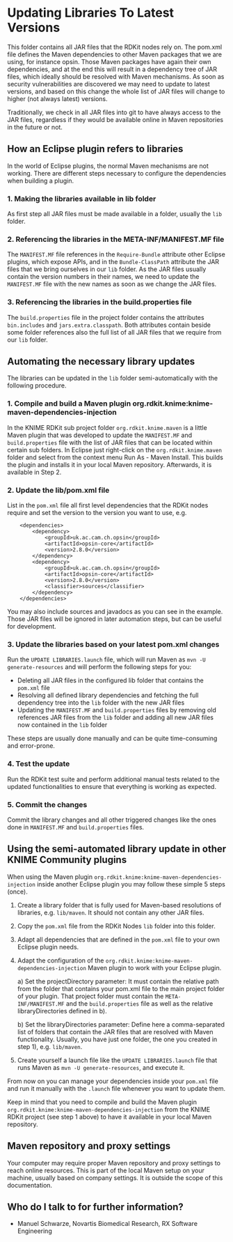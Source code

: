 # Updating Libraries To Latest Versions

This folder contains all JAR files that the RDKit nodes rely on. The pom.xml file defines the
Maven dependencies to other Maven packages that we are using, for instance opsin. 
Those Maven packages have again their own dependencies, and at the end this will result in a
dependency tree of JAR files, which ideally should be resolved with Maven mechanisms. 
As soon as security vulnerabilities are discovered we may need to update to latest versions,
and based on this change the whole list of JAR files will change to higher (not always latest) versions.

Traditionally, we check in all JAR files into git to have always access to the JAR files, regardless
if they would be available online in Maven repositories in the future or not.

## How an Eclipse plugin refers to libraries ##

In the world of Eclipse plugins, the normal Maven mechanisms are not working. There are different
steps necessary to configure the dependencies when building a plugin. 

### 1. Making the libraries available in lib folder ###

As first step all JAR files must be made available in a folder, usually the `lib` folder.

### 2. Referencing the libraries in the META-INF/MANIFEST.MF file ###

The `MANIFEST.MF` file references in the `Require-Bundle` attribute other Eclipse plugins, 
which expose APIs, and in the `Bundle-ClassPath` attribute the JAR files that we bring ourselves
in our `lib` folder. As the JAR files usually contain the version numbers in their names,
we need to update the `MANIFEST.MF` file with the new names as soon as we change the JAR files.

### 3. Referencing the libraries in the build.properties file ###

The `build.properties` file in the project folder contains the attributes `bin.includes` and 
`jars.extra.classpath`. Both attributes contain beside some folder references also the full
list of all JAR files that we require from our `lib` folder.

## Automating the necessary library updates ##

The libraries can be updated in the `lib` folder semi-automatically with the following procedure.

### 1. Compile and build a Maven plugin org.rdkit.knime:knime-maven-dependencies-injection ###

In the KNIME RDKit sub project folder `org.rdkit.knime.maven` is a little Maven plugin that was
developed to update the `MANIFEST.MF` and `build.properties` file with the list of JAR files that
can be located within certain sub folders. In Eclipse just right-click on the `org.rdkit.knime.maven` folder
and select from the context menu Run As - Maven Install. This builds the plugin and installs it 
in your local Maven repository. Afterwards, it is available in Step 2.

### 2. Update the lib/pom.xml file ###

List in the `pom.xml` file all first level dependencies that the RDKit nodes require and set the version
to the version you want to use, e.g. 

```
	<dependencies>
		<dependency>
			<groupId>uk.ac.cam.ch.opsin</groupId>
			<artifactId>opsin-core</artifactId>
			<version>2.8.0</version>
		</dependency>
		<dependency>
			<groupId>uk.ac.cam.ch.opsin</groupId>
			<artifactId>opsin-core</artifactId>
			<version>2.8.0</version>
			<classifier>sources</classifier>
		</dependency>
	</dependencies>
```

You may also include sources and javadocs as you can see in the example. Those JAR files will be ignored in later
automation steps, but can be useful for development.

### 3. Update the libraries based on your latest pom.xml changes ###

Run the `UPDATE LIBRARIES.launch` file, which will run Maven as 
`mvn -U generate-resources` and will perform the following steps for you:

* Deleting all JAR files in the configured lib folder that contains the `pom.xml` file
* Resolving all defined library dependencies and fetching the full dependency tree into the `lib` folder with the new JAR files
* Updating the `MANIFEST.MF` and `build.properties` files by removing old references JAR files from the `lib` folder and adding all 
	  new JAR files now contained in the `lib` folder 

These steps are usually done manually and can be quite time-consuming and error-prone. 

### 4. Test the update ###

Run the RDKit test suite and perform additional manual tests related to the updated functionalities to ensure 
that everything is working as expected.

### 5. Commit the changes ###

Commit the library changes and all other triggered changes like the ones done in `MANIFEST.MF` and `build.properties` files.

## Using the semi-automated library update in other KNIME Community plugins ##

When using the Maven plugin `org.rdkit.knime:knime-maven-dependencies-injection` inside another Eclipse plugin you
may follow these simple 5 steps (once). 

1. Create a library folder that is fully used for Maven-based resolutions of libraries, e.g. `lib/maven`. It should not contain any other JAR files.

2. Copy the `pom.xml` file from the RDKit Nodes `lib` folder into this folder.

3. Adapt all dependencies that are defined in the `pom.xml` file to your own Eclipse plugin needs.

4. Adapt the configuration of the `org.rdkit.knime:knime-maven-dependencies-injection` Maven plugin to work with your Eclipse plugin.

	a) Set the projectDirectory parameter: It must contain the relative path from the folder that contains your pom.xml file to the
	   main project folder of your plugin. That project folder must contain the `META-INF/MANIFEST.MF` and the `build.properties` file as
	   well as the relative libraryDirectories defined in b).

	b) Set the libraryDirectories parameter: Define here a comma-separated list of folders that contain the JAR files that are
	   resolved with Maven functionality. Usually, you have just one folder, the one you created in step 1), e.g. `lib/maven`.

5. Create yourself a launch file like the `UPDATE LIBRARIES.launch` file that runs Maven as `mvn -U generate-resources`, 
   and execute it. 

From now on you can manage your dependencies inside your `pom.xml` file and run it manually with the `.launch` file whenever you want to update them.

Keep in mind that you need to compile and build the Maven plugin `org.rdkit.knime:knime-maven-dependencies-injection`
from the KNIME RDKit project (see step 1 above) to have it available in your local Maven repository.

## Maven repository and proxy settings ##

Your computer may require proper Maven repository and proxy settings to reach online resources. This is part of the local Maven setup on your machine,
usually based on company settings. It is outside the scope of this documentation.

## Who do I talk to for further information? ##

* Manuel Schwarze, Novartis Biomedical Research, RX Software Engineering
